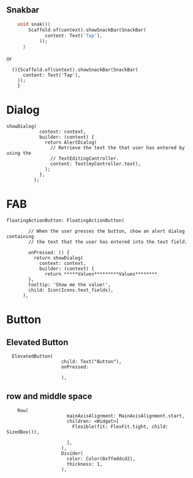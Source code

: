 ## Snakbar

```dart
    void snak(){
        Scaffold.of(context).showSnackBar(SnackBar(
              content: Text('Tap'),
            ));
      }
```
or

      (){Scaffold.of(context).showSnackBar(SnackBar(
          content: Text('Tap'),
        ));
        } 

# Dialog

    showDialog(
                context: context,
                builder: (context) {
                  return AlertDialog(
                    // Retrieve the text the that user has entered by using the
                    // TextEditingController.
                    content: Text(myController.text),
                  );
                },
              );

# FAB

    floatingActionButton: FloatingActionButton(
    
            // When the user presses the button, show an alert dialog containing
            // the text that the user has entered into the text field.
            
            onPressed: () {
              return showDialog(
                context: context,
                builder: (context) {
                  return *****Values*********Values********
            },
            tooltip: 'Show me the value!',
            child: Icon(Icons.text_fields),
          ),

# Button
## Elevated Button
      ElevatedButton(
                        child: Text("Button"),
                        onPressed: 
                        
                        ),

## row and middle space

        Row(
                          mainAxisAlignment: MainAxisAlignment.start,
                          children: <Widget>[
                            Flexible(fit: FlexFit.tight, child: SizedBox()),

                          ],
                        ),
                        Divider(
                          color: Color(0xffeddcd2),
                          thickness: 1,
                        ),

